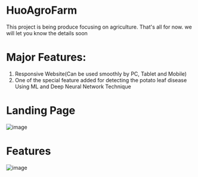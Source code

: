 # HuoAgroFarm
This project is being produce focusing on agriculture. That's all for now. we will let you know the details soon

# Major Features:
1. Responsive Website(Can be used smoothly by PC, Tablet and Mobile)
2. One of the special feature added for detecting the potato leaf disease Using ML and Deep Neural Network Technique

# Landing Page

![image](https://github.com/Habib16051/HuoAgroFarm/assets/39822204/d87006e8-d893-49ca-951a-f36c6133a848)


# Features

![image](https://github.com/Habib16051/HuoAgroFarm/assets/39822204/a232b83f-1dcc-4ffe-a47f-495ec0253a77)


